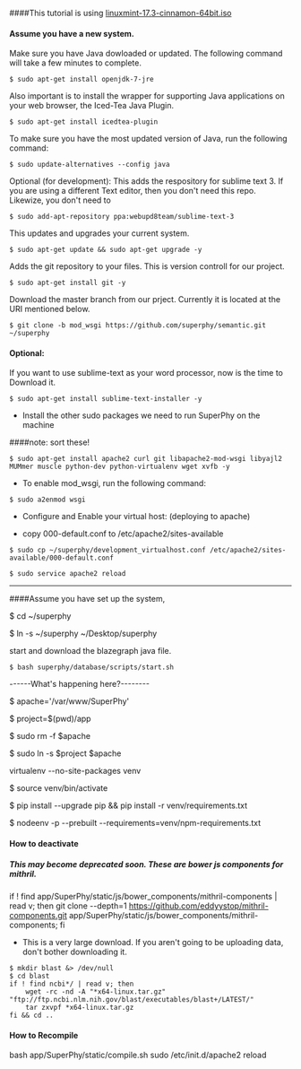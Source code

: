 ####This tutorial is using [linuxmint-17.3-cinnamon-64bit.iso]()

#### Assume you have a new system.

Make sure you have Java dowloaded or updated. The following command will take a few minutes to complete.

``` $ sudo apt-get install openjdk-7-jre ```

Also important is to install the wrapper for supporting Java applications on your web browser, the Iced-Tea Java Plugin.

``` $ sudo apt-get install icedtea-plugin ```

To make sure you have the most updated version of Java, run the following command:

```$ sudo update-alternatives --config java ```

Optional (for development):
This adds the respository for sublime text 3. If you are using a different
Text editor, then you don't need this repo. Likewize, you don't need to 

```$ sudo add-apt-repository ppa:webupd8team/sublime-text-3```

This updates and upgrades your current system.

```$ sudo apt-get update && sudo apt-get upgrade -y```

Adds the git repository to your files. This is version controll for our project.

```$ sudo apt-get install git -y```

Download the master branch from our prject. Currently it is located at the URI mentioned below.

```$ git clone -b mod_wsgi https://github.com/superphy/semantic.git ~/superphy```

#### Optional:
If you want to use sublime-text as your word processor, now is the time to Download it.

```$ sudo apt-get install sublime-text-installer -y```

- Install the other sudo packages we need to run SuperPhy on the machine

####note: sort these!

```$ sudo apt-get install apache2 curl git libapache2-mod-wsgi libyajl2 MUMmer muscle python-dev python-virtualenv wget xvfb -y```

- To enable mod_wsgi, run the following command:

```$ sudo a2enmod wsgi``` 

- Configure and Enable your virtual host: (deploying to apache)

- copy 000-default.conf to /etc/apache2/sites-available

```$ sudo cp ~/superphy/development_virtualhost.conf /etc/apache2/sites-available/000-default.conf```

```$ sudo service apache2 reload```

***
####Assume you have set up the system,

$ cd ~/superphy

$ ln -s ~/superphy ~/Desktop/superphy

start and download the blazegraph java file.

```$ bash superphy/database/scripts/start.sh```

------What's happening here?--------

$ apache='/var/www/SuperPhy'

$ project=$(pwd)/app

$ sudo rm -f $apache

$ sudo ln -s $project $apache

virtualenv --no-site-packages venv

$ source venv/bin/activate

$ pip install --upgrade pip && pip install -r venv/requirements.txt

$ nodeenv -p --prebuilt --requirements=venv/npm-requirements.txt


#### How to deactivate

##### This may become deprecated soon. These are bower js components for mithril.
if ! find app/SuperPhy/static/js/bower_components/mithril-components | read v; then
    git clone --depth=1 https://github.com/eddyystop/mithril-components.git app/SuperPhy/static/js/bower_components/mithril-components;
fi

- This is a very large download. If you aren't going to be uploading data, don't bother downloading it.
```
$ mkdir blast &> /dev/null 
$ cd blast
if ! find ncbi*/ | read v; then
    wget -rc -nd -A "*x64-linux.tar.gz" "ftp://ftp.ncbi.nlm.nih.gov/blast/executables/blast+/LATEST/"
    tar zxvpf *x64-linux.tar.gz
fi && cd ..
```
#### How to Recompile

bash app/SuperPhy/static/compile.sh
sudo /etc/init.d/apache2 reload

